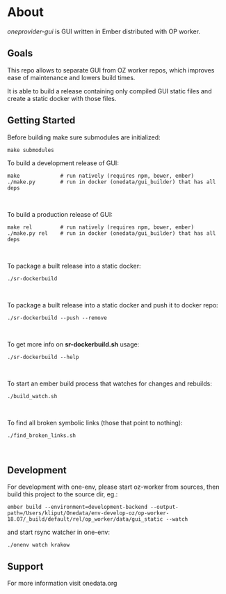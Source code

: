 About
=====

*oneprovider-gui* is GUI written in Ember distributed with OP worker.

Goals
-----

This repo allows to separate GUI from OZ worker repos, which improves
ease of maintenance and lowers build times.

It is able to build a release containing only compiled GUI static files
and create a static docker with those files.

Getting Started
---------------
Before building make sure submodules are initialized:
```
make submodules
```

To build a development release of GUI:

```
make             # run natively (requires npm, bower, ember)
./make.py        # run in docker (onedata/gui_builder) that has all deps
```
<br />

To build a production release of GUI:

```
make rel         # run natively (requires npm, bower, ember)
./make.py rel    # run in docker (onedata/gui_builder) that has all deps
```
<br />

To package a built release into a static docker:

```
./sr-dockerbuild
```
<br />

To package a built release into a static docker and
push it to docker repo:

```
./sr-dockerbuild --push --remove
```
<br />

To get more info on ****sr-dockerbuild.sh**** usage:

```
./sr-dockerbuild --help
```
<br />

To start an ember build process that watches for changes and rebuilds:

```
./build_watch.sh
```
<br />

To find all broken symbolic links (those that point to nothing):

```
./find_broken_links.sh
```
<br />

Development
-----------

For development with one-env, please start oz-worker from sources, then build
this project to the source dir, eg.:

```
ember build --environment=development-backend --output-path=/Users/kliput/Onedata/env-develop-oz/op-worker-18.07/_build/default/rel/op_worker/data/gui_static --watch
```

and start rsync watcher in one-env:

```
./onenv watch krakow
```

Support
-------

For more information visit onedata.org
